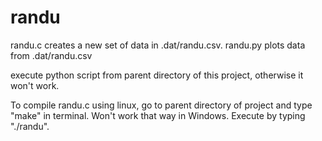 # randu

randu.c creates a new set of data in .dat/randu.csv.
randu.py plots data from .dat/randu.csv

execute python script from parent directory of this project, otherwise it won't work.

To compile randu.c using linux, go to parent directory of project and type "make" in terminal. Won't work that way in Windows.
Execute by typing "./randu".
